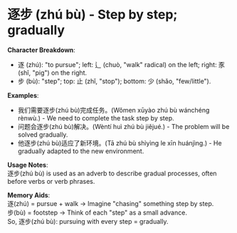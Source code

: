# **逐步 (zhú bù) - Step by step; gradually**

**Character Breakdown**:  
- 逐 (zhú): "to pursue"; left: 辶 (chuò, "walk" radical) on the left; right: 豕 (shǐ, "pig") on the right.  
- 步 (bù): "step"; top: 止 (zhǐ, "stop"); bottom: 少 (shǎo, "few/little").

**Examples**:  
- 我们需要逐步(zhú bù)完成任务。(Wǒmen xūyào zhú bù wánchéng rènwù.) - We need to complete the task step by step.  
- 问题会逐步(zhú bù)解决。(Wèntí huì zhú bù jiějué.) - The problem will be solved gradually.  
- 他逐步(zhú bù)适应了新环境。(Tā zhú bù shìyìng le xīn huánjìng.) - He gradually adapted to the new environment.

**Usage Notes**:  
逐步(zhú bù) is used as an adverb to describe gradual processes, often before verbs or verb phrases.

**Memory Aids**:  
逐(zhú) = pursue + walk → Imagine "chasing" something step by step.  
步(bù) = footstep → Think of each "step" as a small advance.  
So, 逐步(zhú bù): pursuing with every step = gradually.